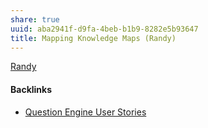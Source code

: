 ```yaml
---
share: true
uuid: aba2941f-d9fa-4beb-b1b9-8282e5b93647
title: Mapping Knowledge Maps (Randy)
---
```

[Randy](/dentropydaemon-wiki/Projects/Quest(ion)%20Engine/Peronas/Randy.md)



#### Backlinks

* [Question Engine User Stories](/f137b314-579f-42ab-8be5-1c72bf9ebcd9)